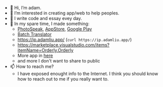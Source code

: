 - 👋 Hi, I’m adam.
- 👀 I’m interested in creating app/web to help peoples.
- 🌱 I write code and essay evey day.
- 💞️ In my spare time, I made something:
  -  [PhotoSpeak](https://photospeak.adamliu.app/), [AppStore](https://apps.apple.com/us/app/photospeak-ai-english-tool/id6742110376), [Google Play](https://play.google.com/store/apps/details?id=app.adamliu.photospeak&pli=1)
  -  [Batch Translator](https://www.batchtranslator.com/)
  -  https://ip.adamliu.app/ (`curl https://ip.adamliu.app/`)
  -  https://marketplace.visualstudio.com/items?itemName=Orderly.Orderly
  -  More app in [here](https://apps.apple.com/us/developer/shiyu-liu/id1655141777)
  -  and more I don't want to share to public
- 📫 How to reach me? 
  - I have exposed enought info to the Internet. I think you should know how to reach out to me if you really want to.

<!---
adam0x01/adam0x01 is a ✨ special ✨ repository because its `README.md` (this file) appears on your GitHub profile.
You can click the Preview link to take a look at your changes.
--->
